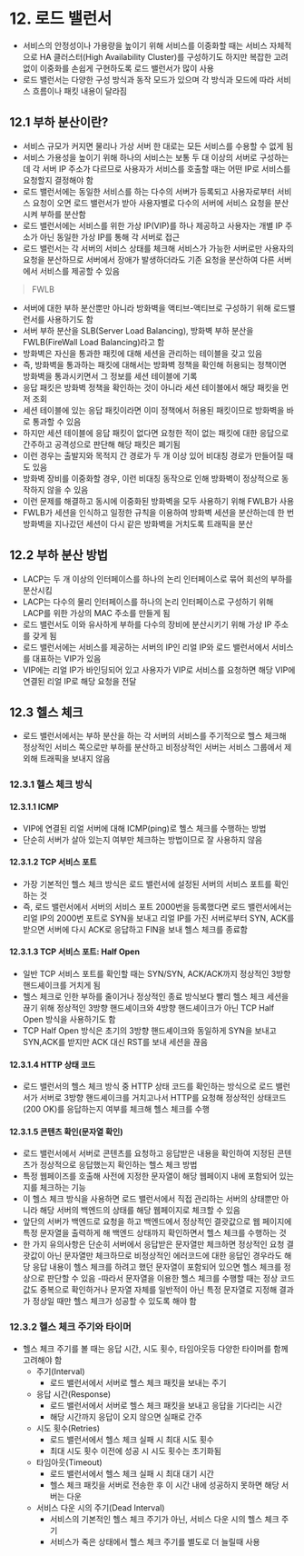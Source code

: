 # 12. 로드 밸런서

-   서비스의 안정성이나 가용량을 높이기 위해 서비스를 이중화할 때는 서비스 자체적으로 HA 클러스터(High Availability Cluster)를 구성하기도 하지만 복잡한 고려 없이 이중화를 손쉽게 구현하도록 로드 밸런서가 많이 사용
-   로드 밸런서는 다양한 구성 방식과 동작 모드가 있으며 각 방식과 모드에 따라 서비스 흐름이나 패킷 내용이 달라짐

## 12.1 부하 분산이란?

-   서비스 규모가 커지면 물리나 가상 서버 한 대로는 모든 서비스를 수용할 수 없게 됨
-   서비스 가용성을 높이기 위해 하나의 서비스는 보통 두 대 이상의 서버로 구성하는데 각 서버 IP 주소가 다르므로 사용자가 서비스를 호출할 때는 어떤 IP로 서비스를 요청할지 결정해야 함
-   로드 밸런서에는 동일한 서비스를 하는 다수의 서버가 등록되고 사용자로부터 서비스 요청이 오면 로드 밸런서가 받아 사용자별로 다수의 서버에 서비스 요청을 분산시켜 부하를 분산함
-   로드 밸런서에는 서비스를 위한 가상 IP(VIP)를 하나 제공하고 사용자는 개별 IP 주소가 아닌 동일한 가상 IP를 통해 각 서버로 접근
-   로드 밸런서는 각 서버의 서비스 상태를 체크해 서비스가 가능한 서버로만 사용자의 요청을 분산하므로 서버에서 장애가 발생하더라도 기존 요청을 분산하여 다른 서버에서 서비스를 제공할 수 있음

> FWLB

-   서버에 대한 부하 분산뿐만 아니라 방화벽을 액티브-액티브로 구성하기 위해 로드밸런서를 사용하기도 함
-   서버 부하 분산을 SLB(Server Load Balancing), 방화벽 부하 분산을 FWLB(FireWall Load Balancing)라고 함
-   방화벽은 자신을 통과한 패킷에 대해 세션을 관리하는 테이블을 갖고 있음
-   즉, 방화벽을 통과하는 패킷에 대해서는 방화벽 정책을 확인해 허용되는 정책이면 방화벽을 통과시키면서 그 정보를 세션 테이블에 기록
-   응답 패킷은 방화벽 정책을 확인하는 것이 아니라 세션 테이블에서 해당 패킷을 먼저 조회
-   세션 테이블에 있는 응답 패킷이라면 이미 정책에서 허용된 패킷이므로 방화벽을 바로 통과할 수 있음
-   하지만 세션 테이블에 응답 패킷이 없다면 요청한 적이 없는 패킷에 대한 응답으로 간주하고 공격성으로 판단해 해당 패킷은 폐기됨
-   이런 경우는 출발지와 목적지 간 경로가 두 개 이상 있어 비대칭 경로가 만들어질 때도 있음
-   방화벽 장비를 이중화할 경우, 이런 비대칭 동작으로 인해 방화벽이 정상적으로 동작하지 않을 수 있음
-   이런 문제를 해결하고 동시에 이중화된 방화벽을 모두 사용하기 위해 FWLB가 사용
-   FWLB가 세션을 인식하고 일정한 규칙을 이용하여 방화벽 세션을 분산하는데 한 번 방화벽을 지나갔던 세션이 다시 같은 방화벽을 거치도록 트래픽을 분산

## 12.2 부하 분산 방법

-   LACP는 두 개 이상의 인터페이스를 하나의 논리 인터페이스로 묶어 회선의 부하를 분산시킴
-   LACP는 다수의 물리 인터페이스를 하나의 논리 인터페이스로 구성하기 위해 LACP를 위한 가상의 MAC 주소를 만들게 됨
-   로드 밸런서도 이와 유사하게 부하를 다수의 장비에 분산시키기 위해 가상 IP 주소를 갖게 됨
-   로드 밸런서에는 서비스를 제공하는 서버의 IP인 리얼 IP와 로드 밸런서에서 서비스를 대표하는 VIP가 있음
-   VIP에는 리얼 IP가 바인딩되어 있고 사용자가 VIP로 서비스를 요청하면 해당 VIP에 연결된 리얼 IP로 해당 요청을 전달

## 12.3 헬스 체크

-   로드 밸런서에서는 부하 분산을 하는 각 서버의 서비스를 주기적으로 헬스 체크해 정상적인 서비스 쪽으로만 부하를 분산하고 비정상적인 서버는 서비스 그룹에서 제외해 트래픽을 보내지 않음

### 12.3.1 헬스 체크 방식

#### 12.3.1.1 ICMP

-   VIP에 연결된 리얼 서버에 대해 ICMP(ping)로 헬스 체크를 수행하는 방법
-   단순히 서버가 살아 있는지 여부만 체크하는 방법이므로 잘 사용하지 않음

#### 12.3.1.2 TCP 서비스 포트

-   가장 기본적인 헬스 체크 방식은 로드 밸런서에 설정된 서버의 서비스 포트를 확인하는 것
-   즉, 로드 밸런서에서 서버의 서비스 포트 2000번을 등록했다면 로드 밸런서에서는 리얼 IP의 2000번 포트로 SYN을 보내고 리얼 IP를 가진 서버로부터 SYN, ACK를 받으면 서버에 다시 ACK로 응답하고 FIN을 보내 헬스 체크를 종료함

#### 12.3.1.3 TCP 서비스 포트: Half Open

-   일반 TCP 서비스 포트를 확인할 때는 SYN/SYN, ACK/ACK까지 정상적인 3방향 핸드셰이크를 거치게 됨
-   헬스 체크로 인한 부하를 줄이거나 정상적인 종료 방식보다 빨리 헬스 체크 세션을 끊기 위해 정상적인 3방향 핸드셰이크와 4방향 핸드셰이크가 아닌 TCP Half Open 방식을 사용하기도 함
-   TCP Half Open 방식은 초기의 3방향 핸드셰이크와 동일하게 SYN을 보내고 SYN,ACK를 받지만 ACK 대신 RST를 보내 세션을 끊음

#### 12.3.1.4 HTTP 상태 코드

-   로드 밸런서의 헬스 체크 방식 중 HTTP 상태 코드를 확인하는 방식으로 로드 밸런서가 서버로 3방향 핸드셰이크를 거치고나서 HTTP를 요청해 정상적인 상태코드(200 OK)를 응답하는지 여부를 체크해 헬스 체크를 수행

#### 12.3.1.5 콘텐츠 확인(문자열 확인)

-   로드 밸런서에서 서버로 콘텐츠를 요청하고 응답받은 내용을 확인하여 지정된 콘텐츠가 정상적으로 응답했는지 확인하는 헬스 체크 방법
-   특정 웹페이즈를 호출해 사전에 지정한 문자열이 해당 웹페이지 내에 포함되어 있는지를 체크하는 기능
-   이 헬스 체크 방식을 사용하면 로드 밸런서에서 직접 관리하는 서버의 상태뿐만 아니라 해당 서버의 백엔드의 상태를 해당 웹페이지로 체크할 수 있음
-   앞단의 서버가 백엔드로 요청을 하고 백엔드에서 정상적인 결괏값으로 웹 페이지에 특정 문자열을 출력하게 해 백엔드 상태까지 확인하면서 헬스 체크를 수행하는 것
-   한 가지 유의사항은 단순히 서버에서 응답받은 문자열만 체크하면 정상적인 요청 결괏값이 아닌 문자열만 체크하므로 비정상적인 에러코드에 대한 응답인 경우라도 해당 응답 내용이 헬스 체크를 하려고 했던 문자열이 포함되어 있으면 헬스 체크를 정상으로 판단할 수 있음 -따라서 문자열을 이용한 헬스 체크를 수행할 때는 정상 코드 값도 중복으로 확인하거나 문자열 자체를 일반적이 아닌 특정 문자열로 지정해 결과가 정상일 때만 헬스 체크가 성공할 수 있도록 해야 함

### 12.3.2 헬스 체크 주기와 타이머

-   헬스 체크 주기를 볼 때는 응답 시간, 시도 횟수, 타임아웃등 다양한 타이머를 함께 고려해야 함
    -   주기(Interval)
        -   로드 밸런서에서 서버로 헬스 체크 패킷을 보내는 주기
    -   응답 시간(Response)
        -   로드 밸런서에서 서버로 헬스 체크 패킷을 보내고 응답을 기다리는 시간
        -   해당 시간까지 응답이 오지 않으면 실패로 간주
    -   시도 횟수(Retries)
        -   로드 밸런서에서 헬스 체크 실패 시 최대 시도 횟수
        -   최대 시도 횟수 이전에 성공 시 시도 횟수는 초기화됨
    -   타임아웃(Timeout)
        -   로드 밸런서에서 헬스 체크 실패 시 최대 대기 시간
        -   헬스 체크 패킷을 서버로 전송한 후 이 시간 내에 성공하지 못하면 해당 서버는 다운
    -   서비스 다운 시의 주기(Dead Interval)
        -   서비스의 기본적인 헬스 체크 주기가 아닌, 서비스 다운 시의 헬스 체크 주기
        -   서비스가 죽은 상태에서 헬스 체크 주기를 별도로 더 늘릴때 사용
